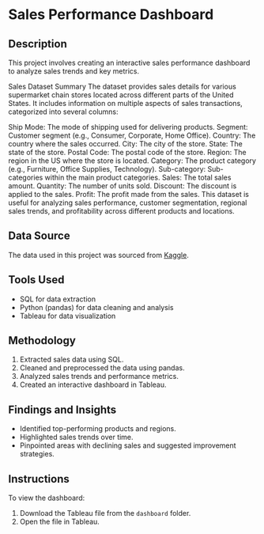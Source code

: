 # Sales Performance Dashboard

## Description
This project involves creating an interactive sales performance dashboard to analyze sales trends and key metrics.

Sales Dataset Summary
The dataset provides sales details for various supermarket chain stores located across different parts of the United States. It includes information on multiple aspects of sales transactions, categorized into several columns:

Ship Mode: The mode of shipping used for delivering products.
Segment: Customer segment (e.g., Consumer, Corporate, Home Office).
Country: The country where the sales occurred.
City: The city of the store.
State: The state of the store.
Postal Code: The postal code of the store.
Region: The region in the US where the store is located.
Category: The product category (e.g., Furniture, Office Supplies, Technology).
Sub-category: Sub-categories within the main product categories.
Sales: The total sales amount.
Quantity: The number of units sold.
Discount: The discount is applied to the sales.
Profit: The profit made from the sales.
This dataset is useful for analyzing sales performance, customer segmentation, regional sales trends, and profitability across different products and locations.


## Data Source
The data used in this project was sourced from [Kaggle](https://www.kaggle.com/datasets/roopacalistus/superstore).

## Tools Used
- SQL for data extraction
- Python (pandas) for data cleaning and analysis
- Tableau for data visualization

## Methodology
1. Extracted sales data using SQL.
2. Cleaned and preprocessed the data using pandas.
3. Analyzed sales trends and performance metrics.
4. Created an interactive dashboard in Tableau.

## Findings and Insights
- Identified top-performing products and regions.
- Highlighted sales trends over time.
- Pinpointed areas with declining sales and suggested improvement strategies.

## Instructions
To view the dashboard:
1. Download the Tableau file from the `dashboard` folder.
2. Open the file in Tableau.

